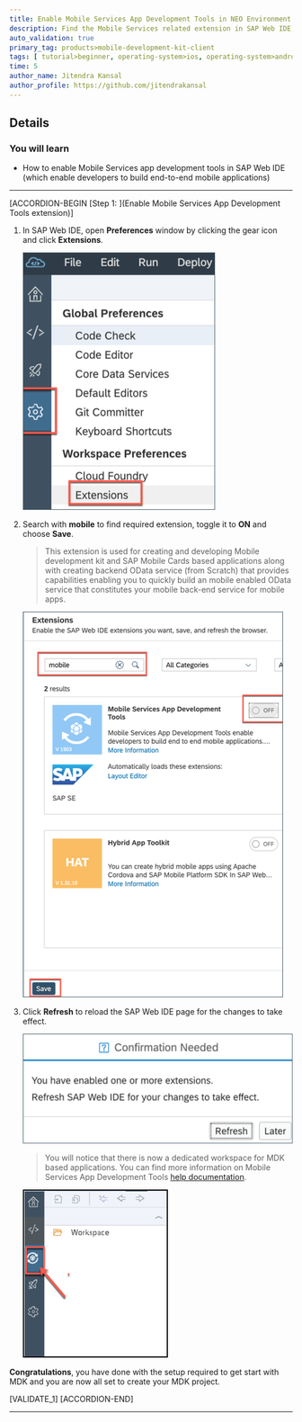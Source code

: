 ```yaml
---
title: Enable Mobile Services App Development Tools in NEO Environment
description: Find the Mobile Services related extension in SAP Web IDE, enable it, save it, and refresh the browser.
auto_validation: true
primary_tag: products>mobile-development-kit-client
tags: [ tutorial>beginner, operating-system>ios, operating-system>android, topic>mobile, products>sap-cloud-platform, products>mobile-development-kit-client, software-product-function>sap-cloud-platform-mobile-services ]
time: 5
author_name: Jitendra Kansal
author_profile: https://github.com/jitendrakansal
---
```


## Details
### You will learn
  - How to enable Mobile Services app development tools in SAP Web IDE (which enable developers to build end-to-end mobile applications)

---

[ACCORDION-BEGIN [Step 1: ](Enable Mobile Services App Development Tools extension)]

1. In SAP Web IDE, open **Preferences** window by clicking the gear icon and click **Extensions**.

    ![MDK](img_005.png)

2. Search with **mobile** to find required extension, toggle it to **ON** and choose **Save**.

    >This extension is used for creating and developing Mobile development kit and SAP Mobile Cards based applications along with creating backend OData service (from Scratch) that provides capabilities enabling you to quickly build an mobile enabled OData service that constitutes your mobile back-end service for mobile apps.  

    ![MDK](img_006.png)

3. Click **Refresh** to reload the SAP Web IDE page for the changes to take effect.

    ![MDK](img_007.png)

    >You will notice that there is now a dedicated workspace for MDK based applications. You can find more information on Mobile Services App Development Tools [help documentation](https://help.sap.com/doc/f53c64b93e5140918d676b927a3cd65b/Cloud/en-US/docs-en/guides/getting-started/mdk/webide.html).

    ![MDK](img_008.png)

**Congratulations**, you have done with the setup required to get start with MDK and you are now all set to create your MDK project.

[VALIDATE_1]
[ACCORDION-END]

---
